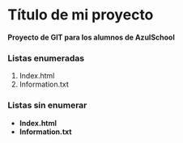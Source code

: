 # Título de mi proyecto 
**Proyecto de GIT para los alumnos de AzulSchool**

[//]:# (Listas enumeradas)
### Listas enumeradas

1. Index.html
2. Information.txt

### Listas sin enumerar
[//]:# (Listas sin enumerar)
* **Index.html**
* **Information.txt**
